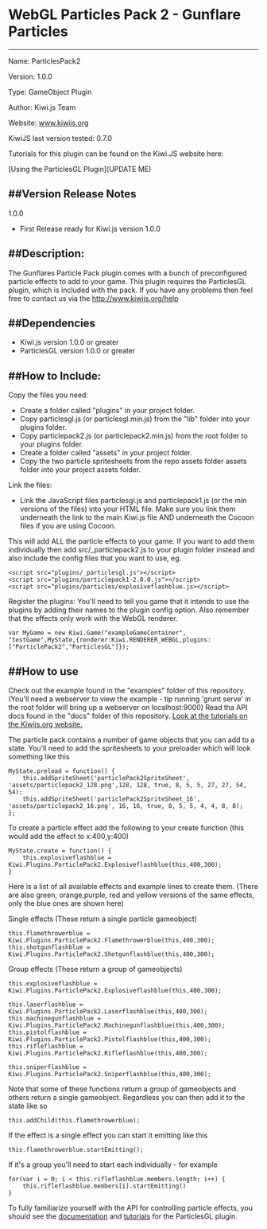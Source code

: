 WebGL Particles Pack 2 - Gunflare Particles
=======================================
-------------------------------------

Name: ParticlesPack2

Version: 1.0.0

Type: GameObject Plugin

Author: Kiwi.js Team

Website: www.kiwijs.org

KiwiJS last version tested: 0.7.0

Tutorials for this plugin can be found on the Kiwi.JS website here:

[Using the ParticlesGL Plugin](UPDATE ME)


##Version Release Notes
--------------------------------------------------------------------------
1.0.0
  - First Release ready for Kiwi.js version 1.0.0


##Description:
----------------------------------------------------------------------------------------
The Gunflares Particle Pack plugin comes with a bunch of preconfigured particle effects to add to your game.
This plugin requires the ParticlesGL plugin, which is included with the pack. 
If you have any problems then feel free to contact us via the http://www.kiwijs.org/help


##Dependencies
----------------------------------------------------------------------------------------
- Kiwi.js version 1.0.0 or greater
- ParticlesGL version 1.0.0 or greater

##How to Include: 
----------------------------------------------------------------------------------------


Copy the files you need:
- Create a folder called "plugins" in your project folder.
- Copy particlesgl.js (or particlesgl.min.js) from the "lib" folder into your plugins folder.
- Copy particlepack2.js (or particlepack2.min.js) from the root folder to your plugins folder.
- Create a folder called "assets" in your project folder.
- Copy the two particle spritesheets from the repo assets folder assets folder into your project assets folder. 

Link the files:
- Link the JavaScript files particlesgl.js and particlepack1.js (or the min versions of the files) into your HTML file. Make sure you link them underneath the link to the main Kiwi.js file AND underneath the Cocoon files if you are using Cocoon.

    <script src="plugins/particlesgl-1.0.0.js"></script>
    <script src="plugins/particlepack2-1.0.0.js"></script>

This will add ALL the particle effects to your game. If you want to add them individually then add src/_particlepack2.js to your plugin folder instead and also include the config files that you want to use, eg.

    <script src="plugins/_particlesgl.js"></script>
    <script src="plugins/particlepack1-2.0.0.js"></script>
    <script src="plugins/particles/explosiveflashblue.js></script>

Register the plugins:
You'll need to tell you game that it intends to use the plugins by adding their names to the plugin config option. Also remember that the effects only work with the WebGL renderer. 
    
    var MyGame = new Kiwi.Game("exampleGameContainer",
    "testGame",MyState,{renderer:Kiwi.RENDERER_WEBGL,plugins:["ParticlePack2","ParticlesGL"]});

##How to use
--------------------------------------------------

Check out the example found in the "examples" folder of this repository.(You'll need a webserver to view the example - tip running 'grunt serve' in the root folder will bring up a webserver on localhost:9000)
Read tha API docs found in the "docs" folder of this repository.
[Look at the tutorials on the Kiwijs.org website.](Something)

The particle pack contains a number of game objects that you can add to a state.
You'll need to add the spritesheets to your preloader which will look something like this

	MyState.preload = function() {
		this.addSpriteSheet('particlePack2SpriteSheet', 'assets/particlepack2_128.png',128, 128, true, 8, 5, 5, 27, 27, 54, 54);
		this.addSpriteSheet('particlePack2SpriteSheet_16', 'assets/particlepack2_16.png', 16, 16, true, 8, 5, 5, 4, 4, 8, 8);
	};

To create a particle effect add the following to your create function (this would add the effect to x:400,y:400)

    MyState.create = function() {
    	this.explosiveflashblue = Kiwi.Plugins.ParticlePack2.Explosiveflashblue(this,400,300);
    }

Here is a list of all available effects and example lines to create them. (There are also green, orange,purple, red and yellow versions of the same effects, only the blue ones are shown here)

Single effects (These return a single particle gameobject)

    this.flamethrowerblue = Kiwi.Plugins.ParticlePack2.Flamethrowerblue(this,400,300);
    this.shotgunflashblue = Kiwi.Plugins.ParticlePack2.Shotgunflashblue(this,400,300);
	

Group effects (These return a group of gameobjects)

    this.explosiveflashblue = Kiwi.Plugins.ParticlePack2.Explosiveflashblue(this,400,300);
    
    this.laserflashblue = Kiwi.Plugins.ParticlePack2.Laserflashblue(this,400,300);
    this.machinegunflashblue = Kiwi.Plugins.ParticlePack2.Machinegunflashblue(this,400,300);
    this.pistolflashblue = Kiwi.Plugins.ParticlePack2.Pistolflashblue(this,400,300);
    this.rifleflashblue = Kiwi.Plugins.ParticlePack2.Rifleflashblue(this,400,300);
    
    this.sniperflashblue = Kiwi.Plugins.ParticlePack2.Sniperflashblue(this,400,300);
    		

Note that some of these functions return a group of gameobjects and others return a single gameobject. Regardless you can then add it to the state like so

	this.addChild(this.flamethrowerblue);

If the effect is a single effect you can start it emitting like this
    
    this.flamethrowerblue.startEmitting();

If it's a group you'll need to start each individually - for example

    for(var i = 0; i < this.rifleflashblue.members.length; i++) {
        this.rifleflashblue.members[i].startEmitting()
    }

To fully familiarize yourself with the API for controlling particle effects, you should see the [documentation](link) and [tutorials](link) for the ParticlesGL plugin.

